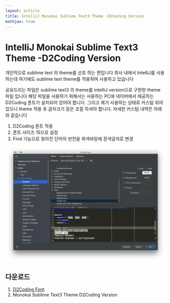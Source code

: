 ```yaml
---
layout: article
title: IntelliJ Monokai Sublime Text3 Theme -D2Coding Version
mathjax: true
---
```

# IntelliJ Monokai Sublime Text3 Theme -D2Coding Version

개인적으로 sublime text 의 theme를 선호 하는 편입니다 회사 내에서 IntelliJ를 사용하는데 여기에도 sublime text theme를 적용하여 사용하고 있습니다

공유드리는 파일은 sublime text3 의 theme를 intelliJ version으로 구현한 theme 파일 입니다 해당 파일을 사용하기 위해서는 사용하는 PC에 네이버에서 제공하는 D2Coding 폰트가 설치되어 있어야 합니다. 그리고 제가 사용하는 상태로 커스텀 되어 있으니 theme 적용 후 글자크기 등은 조절 하셔야 합니다. 자세한 커스텀 내역은 아래와 같습니다

1. D2Coding 폰트 적용
2. 폰트 사이즈 15으로 설정
3. Find 기능으로 찾아진 단어의 반전을 회색바탕에 흰색글자로 변경

![](/assets/images/intelliJ-color-scheme.png)



## 다운로드

1. [D2Coding Font](https://github.com/naver/d2codingfont)
2. Monokai Sublime Text3 Theme D2Coding Version